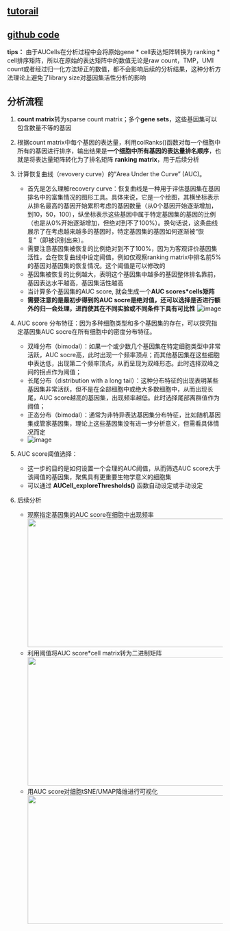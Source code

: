## [tutorail](https://bioconductor.org/packages/devel/bioc/vignettes/AUCell/inst/doc/AUCell.html#before-starting)
## [github code](https://github.com/aertslab/AUCell/tree/master/R)
**tips：**
由于AUCells在分析过程中会将原始gene * cell表达矩阵转换为 ranking * cell排序矩阵，所以在原始的表达矩阵中的数值无论是raw count，TMP，UMI count或者经过归一化方法矫正的数值，都不会影响后续的分析结果，这种分析方法理论上避免了library size对基因集活性分析的影响

## 分析流程
1. **count matrix**转为sparse count matrix；多个**gene sets**，这些基因集可以包含数量不等的基因

2. 根据count matrix中每个基因的表达量，利用colRanks()函数对每一个细胞中所有的基因进行排序，输出结果是**一个细胞中所有基因的表达量排名顺序**，也就是将表达量矩阵转化为了排名矩阵 **ranking matrix**，用于后续分析

3. 计算恢复曲线（revovery curve）的“Area Under the Curve” (AUC)。
   * 首先是怎么理解recovery curve：恢复曲线是一种用于评估基因集在基因排名中的富集情况的图形工具。具体来说，它是一个绘图，其横坐标表示从排名最高的基因开始累积考虑的基因数量（从0个基因开始逐渐增加，到10，50，100），纵坐标表示这些基因中属于特定基因集的基因的比例（也是从0%开始逐渐增加，但绝对到不了100%）。换句话说，这条曲线展示了在考虑越来越多的基因时，特定基因集的基因如何逐渐被“恢复”（即被识别出来）。
   * 需要注意基因集被恢复的比例绝对到不了100%，因为为客观评价基因集活性，会在恢复曲线中设定阈值，例如仅观察ranking matrix中排名前5%的基因对基因集的恢复情况。这个阈值是可以修改的
   * 基因集被恢复的比例越大，表明这个基因集中越多的基因整体排名靠前，基因表达水平越高，基因集活性越高
   * 当计算多个基因集的AUC score, 就会生成一个**AUC scores*cells矩阵**
   * **需要注意的是最初步得到的AUC socre是绝对值，还可以选择是否进行额外的归一会处理，进而使其在不同实验或不同条件下具有可比性**
![image](https://github.com/JGangHan/sc_data_analysis/assets/75400599/877a56eb-dbf4-4383-8885-5d1041444990)

4. AUC score 分布特征：因为多种细胞类型和多个基因集的存在，可以探究指定基因集AUC socre在所有细胞中的密度分布特征。
   * 双峰分布（bimodal）：如果一个或少数几个基因集在特定细胞类型中非常活跃，AUC socre高，此时出现一个频率顶点；而其他基因集在这些细胞中表达低，出现第二个频率顶点，从而呈现为双峰形态。此时选择双峰之间的拐点作为阈值；
   * 长尾分布（distribution with a long tail）：这种分布特征的出现表明某些基因集非常活跃，但不是在全部细胞中或绝大多数细胞中，从而出现长尾，AUC score越高的基因集，出现频率越低。此时选择尾部离群值作为阈值；
   * 正态分布（bimodal）：通常为非特异表达基因集分布特征，比如随机基因集或管家基因集，理论上这些基因集没有进一步分析意义，但需看具体情况而定
   * ![image](https://github.com/JGangHan/Software-list/assets/75400599/c6c6ba3b-1f10-4841-b32c-8e8b1b2ef4df)

5. AUC score阈值选择：
   * 这一步的目的是如何设置一个合理的AUC阈值，从而筛选AUC score大于该阈值的基因集，聚焦具有更重要生物学意义的细胞集
   * 可以通过 **AUCell_exploreThresholds()** 函数自动设定或手动设定

6. 后续分析
   * 观察指定基因集的AUC score在细胞中出现频率<img src="https://github.com/JGangHan/sc_data_analysis/assets/75400599/da75219b-f050-4bfb-9071-81e090c3fea4" width="500" height="300">
   * 利用阈值将AUC score*cell matrix转为二进制矩阵<img src="https://github.com/JGangHan/sc_data_analysis/assets/75400599/efd0e2d3-7267-457b-9cbd-187ff52e9ef2" width="500" height="300">
   * 用AUC score对细胞tSNE/UMAP降维进行可视化<img src="https://github.com/JGangHan/sc_data_analysis/assets/75400599/8ef0c944-0cef-4e5b-9b22-b76822892615" width="500" height="300">




